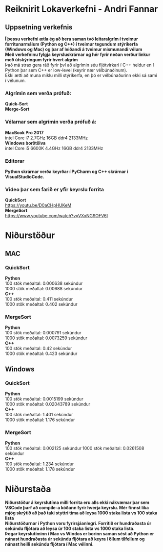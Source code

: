 # Reiknirit Lokaverkefni - Andri Fannar
## Uppsetning verkefnis
**Í þessu verkefni ætla ég að bera saman tvö leitaralgrím í tveimur forritunarmálum (Python og C++) í tveimur tegundum stýrikerfa (Windows og Mac) og þar af leiðandi á tveimur mismunandi vélum**  
**Með verkefninu fylgja keyrsluskrárnar og hér fyrir neðan verður linkur með útskýringum fyrir hvert algrím**  
Það má strax gera ráð fyrir því að algrímin séu fljótvirkari í C++ heldur en í Python þar sem C++ er low-level (keyrir nær vélbúnaðinum).  
Ekki ætti að muna miklu milli stýrikerfa, en þó er vélbúnaðurinn ekki sá sami í vélunum.  
### Algrímin sem verða prófuð:  
**Quick-Sort**   
**Merge-Sort**  
### Vélarnar sem algrímin verða prófuð á:  
**MacBook Pro 2017**  
intel Core i7 2.7GHz
16GB ddr4 2133MHz  
**Windows borðtölva**  
intel Core i5 6600K 4.4GHz
16GB ddr4 2133MHz  
### Editorar  
**Python skrárnar verða keyrðar í PyCharm og C++ skrárnar í VisualStudioCode.**  

### Video þar sem farið er yfir keyrslu forrita  
**QuickSort**  
https://youtu.be/D0aCHpHUKeM  
**MergeSort**  
https://www.youtube.com/watch?v=VXxNG9OFV6I  

# Niðurstöður  
## MAC  
### QuickSort
**Python**  
100 stök meðaltal: 0.000638 sekúndur  
1000 stök meðaltal:  0.00688 sekúndur  
**C++**  
100 stök meðaltal:  0.411 sekúndur  
1000 stök meðaltal:  0.402 sekúndur  

### MergeSort  
**Python**  
100 stök meðaltal:  0.000791 sekúndur  
1000 stök meðaltal:  0.0073259 sekúndur  
**C++**  
100 stök meðaltal:  0.42 sekúndur  
1000 stök meðaltal:  0.423 sekúndur  

## Windows  
### QuickSort
**Python**  
100 stök meðaltal:  0.0015199 sekúndur  
1000 stök meðaltal:  0.02043789 sekúndur  
**C++**  
100 stök meðaltal:  1.401 sekúndur  
1000 stök meðaltal:  1.176 sekúndur  
 
### MergeSort  
**Python**  
100 stök meðaltal:  0.002125 sekúndur
1000 stök meðaltal:  0.0261508 sekúndur  
**C++**  
100 stök meðaltal:  1.234 sekúndur  
1000 stök meðaltal:  1.178 sekúndur  

# Niðurstaða  
**Niðurstöður á keyrslutíma milli forrita eru alls ekki nákvæmar þar sem VSCode þarf að compile-a kóðann fyrir hverja keyrslu. Mér finnst líka mjög skrýtið að það taki styttri tíma að leysa 1000 staka lista vs 100 staka lista**  
**Niðurstöðurnar í Python voru fyrirsjáanlegri. Forritið er hundraðasta úr sekúndu fljótara að leysa úr 100 staka lista vs 1000 staka lista.**  
**Þegar keyrslutíminn í Mac vs Windos er borinn saman sést að Python er nánast hundraðasta úr sekúndu fljótara að keyra í öllum tilfellum og nánast heilli sekúndu fljótara í Mac vélinni.**



